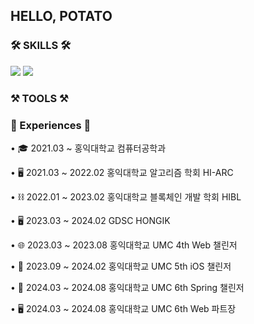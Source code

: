 <!--
**kwaktato/kwaktato** is a ✨ _special_ ✨ repository because its `README.md` (this file) appears on your GitHub profile.
-->

<h2>HELLO, POTATO</h2>

<h3>🛠️ SKILLS 🛠️</h2>
<div align="left">
  <img src="https://img.shields.io/badge/Spring-6DB33F?style=flat-square&logo=Spring&logoColor=white"/>
  <img src="https://img.shields.io/badge/SpringBoot-6DB33F?style=flat-square&logo=SpringBoot&logoColor=white"/>
</div>

<h3>⚒️ TOOLS ⚒️</h3>
<div align="left">
  
</div>

<h3>💼 Experiences 💼</h3>
<div align="left">
  <p>• 🎓 2021.03 ~ 홍익대학교 컴퓨터공학과</p>
  <p>• 🖥️ 2021.03 ~ 2022.02 홍익대학교 알고리즘 학회 HI-ARC</p>
  <p>• ⛓️ 2022.01 ~ 2023.02 홍익대학교 블록체인 개발 학회 HIBL</p>
  <p>• 🖥️ 2023.03 ~ 2024.02 GDSC HONGIK</p>
  <p>• 🌐 2023.03 ~ 2023.08 홍익대학교 UMC 4th Web 챌린저</p>
  <p>• 📱 2023.09 ~ 2024.02 홍익대학교 UMC 5th iOS 챌린저</p>
  <p>• 🌱 2024.03 ~ 2024.08 홍익대학교 UMC 6th Spring 챌린저</p>
  <p>• 🖥️ 2024.03 ~ 2024.08 홍익대학교 UMC 6th  Web 파트장</p>
</div>
